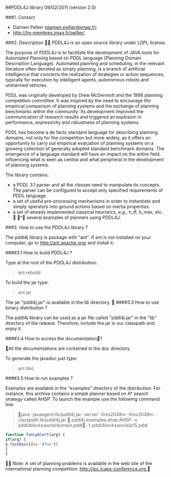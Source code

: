 ##PDDL4J library
09/02/2011 (version 2.0)

###1. Contact

- Damien Pellier (damien.pellier@imag.fr)
- http://lig-membres.imag.fr/pellier/

###2. Description

PDDL4J is an open source library under LGPL license.
 
The purpose of PDDL4J is to facilitate the development of JAVA tools for 
Automated Planning based on PDDL language (Planning Domain Description 
Language). Automated planning and scheduling, in the relevant literature often 
denoted as simply planning, is a branch of artificial intelligence that concerns
 the realization of strategies or action sequences, typically for execution by 
intelligent agents, autonomous robots and unmanned vehicles. 

PDDL was originally developed by Drew McDermott and the 1998 planning competition
committee. It was inspired by the need to encourage the empirical comparison of 
planning systems and the exchange of planning benchmarks within the community. 
Its development improved the communication of research results and triggered an
 explosion in performance, expressivity and robustness of planning systems.

PDDL has become a de facto standard language for describing planning domains, 
not only for the competition but more widely, as it offers an opportunity to 
carry out empirical evaluation of planning systems on a growing collection of 
generally adopted standard benchmark domains. The emergence of a language 
standard will have an impact on the entire field, influencing what is seen as 
central and what peripheral in the development of planning systems. 

The library contains:
  * a PDDL 3.1 parser and all the classes need to manipulate its 
concepts. The parser can be configured to accept only specified requirements of
PDDL language. 
  * a set of useful pre-processing mechanisms in order to instantiate and 
simply operators into ground actions based on inertia properties.  
  * a set of already implemented classical heuristics, e.g., h_ff, h_max, etc.
  * several examples of planners using PDDL4J. 

###3. How to use the PDDL4J library ?

The pddl4j library is package with "ant". If ant is not installed on your computer,
go to http://ant.apache.org/ and install it.

####3.1 How to build PDDL4J ?

Type at the root of the PDDL4J distribution: 
> ant rebuild 

To build the jar type:
> ant jar

The jar "pddl4j.jar" is available in the lib directory. 

####3.3 How to use binary distribution ?

The pddl4j library can be used as a jar file called "pddl4j.jar" in the "lib" 
directory of the release. Therefore, include the jar in our classpath and enjoy
it.

####3.4 How to access the documentation?

All the documentations are contained in the doc directory.

To generate the javadoc just type:
> ant doc


####3.5 How to run examples ?

Examples are available in the "examples" directory of the distribution. For 
instance, this archive contains a simple planner based on A* search strategy 
called AHSP. To launch the example use the following command line:

> java -javaagent:lib/pddl4j.jar -server -Xms2048m -Xmx2048m -classpath lib/pddl4j.jar 
    pddl4j.examples.ahsp.AHSP -o pddl/blocksworld/domain.pddl
    -f pddl/blocksworld/p15.pddl

```javascript
function fancyAlert(arg) {
if(arg) {
$.facebox({div:'#foo'})
}
}
```



Note: A set of planning problems is available in the web site of the international 
planning competition: http://ipc.icaps-conference.org.

